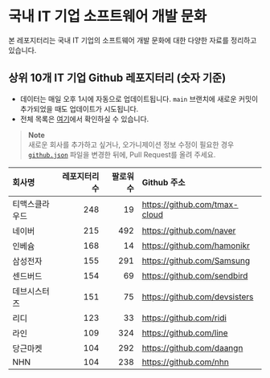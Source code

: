# 국내 IT 기업 소프트웨어 개발 문화
본 레포지터리는 국내 IT 기업의 소프트웨어 개발 문화에 대한 다양한 자료를 정리하고 있습니다.

## 상위 10개 IT 기업 Github 레포지터리 (숫자 기준)

- 데이터는 매일 오후 1시에 자동으로 업데이트됩니다. `main` 브랜치에 새로운 커밋이 추가되었을 때도 업데이트가 시도됩니다.
- 전체 목록은 [여기](./github.md)에서 확인하실 수 있습니다.

> **Note**<br />
> 새로운 회사를 추가하고 싶거나, 오가니제이션 정보 수정이 필요한 경우 [`github.json`](./github.json) 파일을 변경한 뒤에, Pull Request를 올려 주세요.

<!-- MARKDOWN_TABLE(GITHUB): START -->

| **회사명** | **레포지터리 수** | **팔로워 수** | **Github 주소** |
|:---|---:|---:|:---|
| 티맥스클라우드 | 248 | 19 | https://github.com/tmax-cloud |
| 네이버 | 215 | 492 | https://github.com/naver |
| 인베슘 | 168 | 14 | https://github.com/hamonikr |
| 삼성전자 | 155 | 291 | https://github.com/Samsung |
| 센드버드 | 154 | 69 | https://github.com/sendbird |
| 데브시스터즈 | 151 | 75 | https://github.com/devsisters |
| 리디 | 123 | 33 | https://github.com/ridi |
| 라인 | 109 | 324 | https://github.com/line |
| 당근마켓 | 104 | 292 | https://github.com/daangn |
| NHN | 104 | 238 | https://github.com/nhn |

<!-- MARKDOWN_TABLE(GITHUB): END -->
